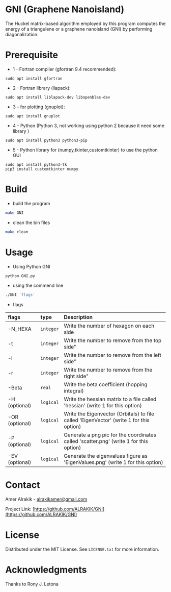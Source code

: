 # GNI (Graphene Nanoisland)
The Huckel matrix-based algorithm employed by this program computes the energy of a triangulene or a graphene nanoisland (GNI) by performing diagonalization.


# Prerequisite

* 1 - Fortran compiler (gfortran 9.4 recommended):

```
sudo apt install gfortran
```
* 2 - Fortran library (llapack):
  
```
sudo apt install liblapack-dev libopenblas-dev
```
* 3 - for plotting (gnuplot):

```
sudo apt install gnuplot 
```
* 4 - Python (Python 3, not working using python 2 because it need some library )

```
sudo apt install python3 python3-pip
```
* 5 - Python library for (numpy,tkinter,customtkinter) to use the python GUI

```
sudo apt install python3-tk
pip3 install customtkinter numpy 
```

# Build

* build the program
  
```sh
make GNI
```
* clean the bin files
```sh
make clean
```
# Usage 

* Using Python GNI

```sh
python GNI.py
``` 

* using the commend line 

```sh
./GNI 'flags'
```

* flags

| flags                    | type  | Description | 
| :---                         |  :--- |     :---       |
| -N_HEXA       |`integer` | Write the number of hexagon on each side |
| -t            |`integer` |  Write the number to remove from the top side"|
| -l            |`integer` |  Write the number to remove from the left side"|
| -r            |`integer` |  Write the number to remove from the right side"|
| -Beta         |`real`    | Write the beta coefficient (hopping integral) |
| -H  (optional) |`logical` | Write the hessian matrix to a file called       'hessian'         (write 1 for this option)  |
| -OR (optional) |`logical` | Write the Eigenvector (Orbitals) to file called 'EigenVector'     (write 1 for this option)  |
| -P  (optional) |`logical` | Generate a png pic for the coordinates called   'scatter.png'     (write 1 for this option)  |
| -EV (optional) |`logical` | Generate the eigenvalues figure as              'EigenValues.png' (write 1 for this option)  |





# Contact

Amer Alrakik - alrakikamer@gmail.com

Project Link: [https://github.com/ALRAKIK/GNI](https://github.com/ALRAKIK/GNI)

# License

Distributed under the MIT License. See `LICENSE.txt` for more information.

# Acknowledgments

Thanks to  Rony J. Letona
